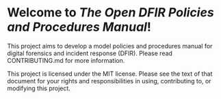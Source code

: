 # Welcome to _The Open DFIR Policies and Procedures Manual_!

This project aims to develop a model policies and procedures manual for digital forensics and incident response (DFIR). Please read CONTRIBUTING.md for more information.

This project is licensed under the MIT license. Please see the text of that document for your rights and responsibilities in using, contributing to, or modifying this project.
